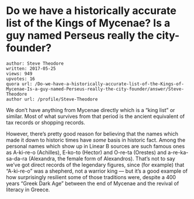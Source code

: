 # Do we have a historically accurate list of the Kings of Mycenae? Is a guy named Perseus really the city-founder?

	author: Steve Theodore
	written: 2017-05-25
	views: 949
	upvotes: 16
	quora url: /Do-we-have-a-historically-accurate-list-of-the-Kings-of-Mycenae-Is-a-guy-named-Perseus-really-the-city-founder/answer/Steve-Theodore
	author url: /profile/Steve-Theodore


We don’t have anything from Mycenae directly which is a “king list” or similar. Most of what survives from that period is the ancient equivalent of tax records or shopping records.

However, there’s pretty good reason for believing that the names which made it down to historic times have _some_ basis in historic fact. Among the personal names which show up in Linear B sources are such famous ones as A-ki-re-o (Achilles), E-ko-to (Hector) and O-re-ta (Orestes) and a-re-ka-sa-da-ra (Alexandra, the female form of Alexandros). That’s not to say we’ve got direct records of the legendary figures, since (for example) that “A-ki-re-o” was a shepherd, not a warrior king — but it’s a good example of how surprisingly resilient some of those traditions were, despite a 400 years “Greek Dark Age” between the end of Mycenae and the revival of literacy in Greece.

